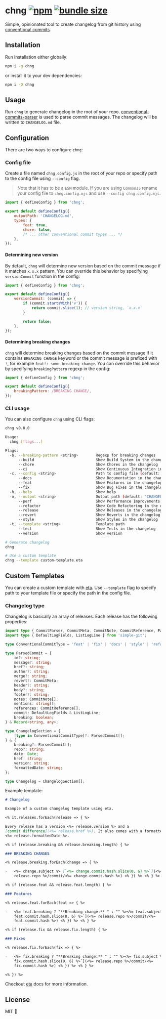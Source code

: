 # chng [![npm](https://img.shields.io/npm/v/chng?label=%20&color=E5D4B8)](https://www.npmjs.com/package/chng) [![bundle size](https://img.shields.io/bundlephobia/minzip/chng?label=%20&color=E5D4B8)](https://bundlephobia.com/result?p=chng)

Simple, opinionated tool to create changelog from git history using
[conventional commits](https://www.conventionalcommits.org/en/v1.0.0/).

## Installation

Run installation either globally:

```bash
npm i -g chng
```

or install it to your dev dependencies:

```bash
npm i -D chng
```

## Usage

Run `chng` to generate changelog in the root of your repo.
[conventional-commits-parser](https://github.com/conventional-changelog/conventional-changelog/tree/master/packages/conventional-commits-parser)
is used to parse commit messages. The changelog will be written to
`CHANGELOG.md` file.

## Configuration

There are two ways to configure `chng`:

### Config file

Create a file named `chng.config.js` in the root of your repo or specify path to
the config file using `--config` flag.

> Note that it has to be a `ESM` module. If you are using `CommonJS` rename your
> config file to `chng.config.mjs` and use `--config chng.config.mjs`.

```mjs
import { defineConfig } from 'chng';

export default defineConfig({
    outputPath: 'CHANGELOG.md',
    types: {
        feat: true,
        chore: false,
        /* ... other conventional commit types ... */
    },
});
```

#### Determining new version

By default, `chng` will determine new version based on the commit message if it
matches `x.x.x` pattern. You can override this behavior by specifying
`versionCommit` function in the config:

```mjs
import { defineConfig } from 'chng';

export default defineConfig({
    versionCommit: (commit) => {
        if (commit.startsWith('v')) {
            return commit.slice(1); // version string, `x.x.x`
        }

        return false;
    },
});
```

#### Determining breaking changes

`chng` will determine breaking changes based on the commit message if it
contains `BREAKING CHANGE` keyword or the commit message is prefixed with `!`,
for example `feat!: some breaking change`. You can override this behavior by
specifying `breakingPattern` regexp in the config:

```mjs
import { defineConfig } from 'chng';

export default defineConfig({
    breakingPattern: /BREAKING CHANGE/,
});
```

### CLI usage

You can also configure `chng` using CLI flags:

```bash
chng v0.0.0

Usage:
  chng [flags...]

Flags:
  -b, --breaking-pattern <string>        Regexp for breaking changes
      --build                            Show Build System in the changelog
      --chore                            Show Chores in the changelog
      --ci                               Show Continuous Integration in the changelog
  -c, --config <string>                  Path to config file (default: "chng.config.js")
      --docs                             Show Documentation in the changelog
      --feat                             Show Features in the changelog
      --fix                              Show Bug Fixes in the changelog
  -h, --help                             Show help
  -o, --output <string>                  Output path (default: "CHANGELOG.md")
      --perf                             Show Performance Improvements in the changelog
      --refactor                         Show Code Refactoring in the changelog
      --release                          Show Releases in the changelog
      --revert                           Show Reverts in the changelog
      --style                            Show Styles in the changelog
  -t, --template <string>                Template path
      --test                             Show Tests in the changelog
      --version                          Show version

# Generate changelog
chng

# Use a custom template
chng --template custom-template.eta
```

## Custom Templates

You can create a custom template with [eta](https://github.com/eta-dev/eta). Use
`--template` flag to specify path to your template file or specify the path in
the config file.

### Changelog type

Changelog is basically an array of releases. Each release has the following
properties:

```ts
import type { CommitParser, CommitMeta, CommitNote, CommitReference, ParserOptions } from 'conventional-commits-parser';
import type { DefaultLogFields, ListLogLine } from 'simple-git';

type ConventionalCommitType = 'feat' | 'fix' | 'docs' | 'style' | 'refactor' | 'perf' | 'test' | 'chore' | 'revert' | 'build' | 'ci' | 'release';

type ParsedCommit = {
    id?: string;
    message?: string;
    href?: string;
    author?: string;
    merge?: string;
    revert?: CommitMeta;
    header?: string;
    body?: string;
    footer?: string;
    notes: CommitNote[];
    mentions: string[];
    references: CommitReference[];
    commit: DefaultLogFields & ListLogLine;
    breaking: boolean;
} & Record<string, any>;

type ChangelogSection = {
    [type in ConventionalCommitType]?: ParsedCommit[];
} & {
    breaking?: ParsedCommit[];
    repo?: string;
    date: Date;
    href: string;
    version: string;
    formattedDate: string;
};

type Changelog = ChangelogSection[];
```

Example template:

```md
# Changelog

Example of a custom changelog template using eta.

<% it.releases.forEach(release => { %>

Every release has a version <%= release.version %> and a
[commit difference](<%= release.href %>). It also comes with a formatted date
<%= release.formattedDate %>.

<% if (release.breaking && release.breaking.length) { %>

### BREAKING CHANGES

<% release.breaking.forEach(change => { %>

-   <%= change.subject %> [`<%= change.commit.hash.slice(0, 6) %>`](<%=
    release.repo %>/commit/<%= change.commit.hash %>) <% }) %> <% } %>

<% if (release.feat && release.feat.length) { %>

### Features

<% release.feat.forEach(feat => { %>

-   <%= feat.breaking ? "**Breaking change:** " : "" %><%= feat.subject %> [`<%=
    feat.commit.hash.slice(0, 6) %>`](<%= release.repo %>/commit/<%=
    feat.commit.hash %>) <% }) %> <% } %>

<% if (release.fix && release.fix.length) { %>

### Fixes

<% release.fix.forEach(fix => { %>

-   <%= fix.breaking ? "**Breaking change:** " : "" %><%= fix.subject %> [`<%=
    fix.commit.hash.slice(0, 6) %>`](<%= release.repo %>/commit/<%=
    fix.commit.hash %>) <% }) %> <% } %>

<% }) %>
```

Checkout [eta](https://github.com/eta-dev/eta) docs for more information.

## License

MIT 💖

